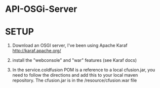 API-OSGi-Server
===============


SETUP
================
1. Download an OSGI server, I've been using Apache Karaf
http://karaf.apache.org/

2. install the "webconsole" and "war" features (see Karaf docs)


3. In the service.coldfusion POM is a reference to a local cfusion.jar, you need to follow the directions and add this to your local maven repository. The cfusion.jar is in the /resource/cfusion.war  file